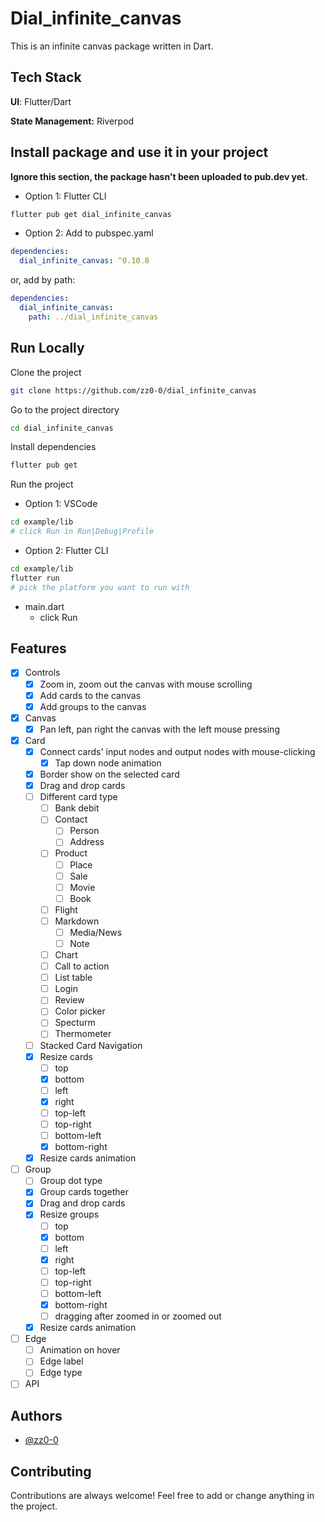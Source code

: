 # Dial_infinite_canvas

This is an infinite canvas package written in Dart.

## Tech Stack

**UI**: Flutter/Dart

**State Management:** Riverpod

## Install package and use it in your project

**Ignore this section, the package hasn't been uploaded to pub.dev yet.**

- Option 1: Flutter CLI

```bash
flutter pub get dial_infinite_canvas
```

- Option 2: Add to pubspec.yaml

```yaml
dependencies:
  dial_infinite_canvas: ^0.10.8
```

or, add by path:

```yaml
dependencies:
  dial_infinite_canvas:
    path: ../dial_infinite_canvas
```

## Run Locally

Clone the project

```bash
git clone https://github.com/zz0-0/dial_infinite_canvas
```

Go to the project directory

```bash
cd dial_infinite_canvas
```

Install dependencies

```bash
flutter pub get
```

Run the project

- Option 1: VSCode

```bash
cd example/lib
# click Run in Run|Debug|Profile
```

- Option 2: Flutter CLI

```bash
cd example/lib
flutter run
# pick the platform you want to run with
```

- main.dart
  - click Run

## Features

- [x] Controls
  - [x] Zoom in, zoom out the canvas with mouse scrolling
  - [x] Add cards to the canvas
  - [x] Add groups to the canvas
- [x] Canvas
  - [x] Pan left, pan right the canvas with the left mouse pressing
- [x] Card
  - [x] Connect cards' input nodes and output nodes with mouse-clicking
    - [x] Tap down node animation
  - [x] Border show on the selected card
  - [x] Drag and drop cards
  - [ ] Different card type
    - [ ] Bank debit
    - [ ] Contact
      - [ ] Person
      - [ ] Address
    - [ ] Product
      - [ ] Place
      - [ ] Sale
      - [ ] Movie
      - [ ] Book
    - [ ] Flight
    - [ ] Markdown
      - [ ] Media/News
      - [ ] Note
    - [ ] Chart
    - [ ] Call to action
    - [ ] List table
    - [ ] Login
    - [ ] Review
    - [ ] Color picker
    - [ ] Specturm
    - [ ] Thermometer
  - [ ] Stacked Card Navigation
  - [x] Resize cards
    - [ ] top
    - [x] bottom
    - [ ] left
    - [x] right
    - [ ] top-left
    - [ ] top-right
    - [ ] bottom-left
    - [x] bottom-right
  - [x] Resize cards animation
- [ ] Group
  - [ ] Group dot type
  - [x] Group cards together
  - [x] Drag and drop cards
  - [x] Resize groups
    - [ ] top
    - [x] bottom
    - [ ] left
    - [x] right
    - [ ] top-left
    - [ ] top-right
    - [ ] bottom-left
    - [x] bottom-right
    - [ ] dragging after zoomed in or zoomed out
  - [x] Resize cards animation
- [ ] Edge
  - [ ] Animation on hover
  - [ ] Edge label
  - [ ] Edge type
- [ ] API

## Authors

- [@zz0-0](https://github.com/zz0-0)

## Contributing

Contributions are always welcome! Feel free to add or change anything in the project.
